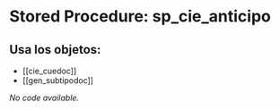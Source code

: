 # Stored Procedure: sp_cie_anticipo

## Usa los objetos:
- [[cie_cuedoc]]
- [[gen_subtipodoc]]

*No code available.*
